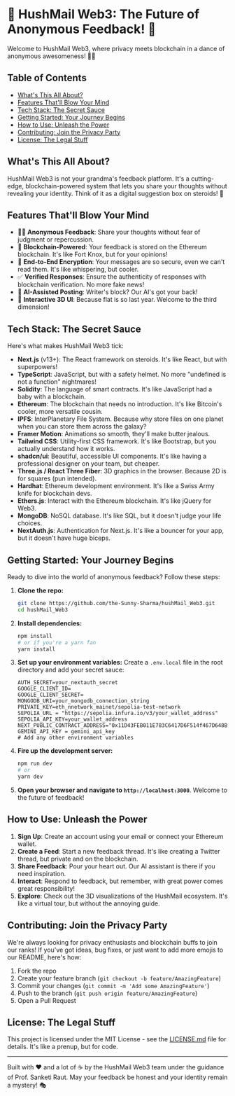 # 🚀 HushMail Web3: The Future of Anonymous Feedback! 🤫

Welcome to HushMail Web3, where privacy meets blockchain in a dance of anonymous awesomeness! 🕺💃

## Table of Contents

- [What's This All About?](#whats-this-all-about)
- [Features That'll Blow Your Mind](#features-thatll-blow-your-mind)
- [Tech Stack: The Secret Sauce](#tech-stack-the-secret-sauce)
- [Getting Started: Your Journey Begins](#getting-started-your-journey-begins)
- [How to Use: Unleash the Power](#how-to-use-unleash-the-power)
- [Contributing: Join the Privacy Party](#contributing-join-the-privacy-party)
- [License: The Legal Stuff](#license-the-legal-stuff)

## What's This All About?

HushMail Web3 is not your grandma's feedback platform. It's a cutting-edge, blockchain-powered system that lets you share your thoughts without revealing your identity. Think of it as a digital suggestion box on steroids! 💪

## Features That'll Blow Your Mind

- 🕵️‍♀️ **Anonymous Feedback**: Share your thoughts without fear of judgment or repercussion.
- 🔗 **Blockchain-Powered**: Your feedback is stored on the Ethereum blockchain. It's like Fort Knox, but for your opinions!
- 🔐 **End-to-End Encryption**: Your messages are so secure, even we can't read them. It's like whispering, but cooler.
- ✅ **Verified Responses**: Ensure the authenticity of responses with blockchain verification. No more fake news!
- 🤖 **AI-Assisted Posting**: Writer's block? Our AI's got your back!
- 🌈 **Interactive 3D UI**: Because flat is so last year. Welcome to the third dimension!

## Tech Stack: The Secret Sauce

Here's what makes HushMail Web3 tick:

- **Next.js** (v13+): The React framework on steroids. It's like React, but with superpowers!
- **TypeScript**: JavaScript, but with a safety helmet. No more "undefined is not a function" nightmares!
- **Solidity**: The language of smart contracts. It's like JavaScript had a baby with a blockchain.
- **Ethereum**: The blockchain that needs no introduction. It's like Bitcoin's cooler, more versatile cousin.
- **IPFS**: InterPlanetary File System. Because why store files on one planet when you can store them across the galaxy?
- **Framer Motion**: Animations so smooth, they'll make butter jealous.
- **Tailwind CSS**: Utility-first CSS framework. It's like Bootstrap, but you actually understand how it works.
- **shadcn/ui**: Beautiful, accessible UI components. It's like having a professional designer on your team, but cheaper.
- **Three.js / React Three Fiber**: 3D graphics in the browser. Because 2D is for squares (pun intended).
- **Hardhat**: Ethereum development environment. It's like a Swiss Army knife for blockchain devs.
- **Ethers.js**: Interact with the Ethereum blockchain. It's like jQuery for Web3.
- **MongoDB**: NoSQL database. It's like SQL, but it doesn't judge your life choices.
- **NextAuth.js**: Authentication for Next.js. It's like a bouncer for your app, but it doesn't have huge biceps.

## Getting Started: Your Journey Begins

Ready to dive into the world of anonymous feedback? Follow these steps:

1. **Clone the repo:**

   ```bash
   git clone https://github.com/the-Sunny-Sharma/hushMail_Web3.git
   cd hushMail_Web3
   ```

2. **Install dependencies:**

   ```bash
   npm install
   # or if you're a yarn fan
   yarn install
   ```

3. **Set up your environment variables:**
   Create a `.env.local` file in the root directory and add your secret sauce:

   ```
   AUTH_SECRET=your_nextauth_secret
   GOOGLE_CLIENT_ID=
   GOOGLE_CLIENT_SECRET=
   MONGODB_URI=your_mongodb_connection_string
   PRIVATE_KEY=eth_nnetwork_mainet/sepolia-test-network
   SEPOLIA_URL = "https://sepolia.infura.io/v3/your_wallet_address"
   SEPOLIA_API_KEY=your_wallet_address
   NEXT_PUBLIC_CONTRACT_ADDRESS="0x11D43FEB011E783C6417D6F514f467D648B73B5f"
   GEMINI_API_KEY = gemini_api_key
   # Add any other environment variables
   ```

4. **Fire up the development server:**

   ```bash
   npm run dev
   # or
   yarn dev
   ```

5. **Open your browser and navigate to `http://localhost:3000`**. Welcome to the future of feedback!

## How to Use: Unleash the Power

1. **Sign Up**: Create an account using your email or connect your Ethereum wallet.
2. **Create a Feed**: Start a new feedback thread. It's like creating a Twitter thread, but private and on the blockchain.
3. **Share Feedback**: Pour your heart out. Our AI assistant is there if you need inspiration.
4. **Interact**: Respond to feedback, but remember, with great power comes great responsibility!
5. **Explore**: Check out the 3D visualizations of the HushMail ecosystem. It's like a virtual tour, but without the annoying guide.

## Contributing: Join the Privacy Party

We're always looking for privacy enthusiasts and blockchain buffs to join our ranks! If you've got ideas, bug fixes, or just want to add more emojis to our README, here's how:

1. Fork the repo
2. Create your feature branch (`git checkout -b feature/AmazingFeature`)
3. Commit your changes (`git commit -m 'Add some AmazingFeature'`)
4. Push to the branch (`git push origin feature/AmazingFeature`)
5. Open a Pull Request

## License: The Legal Stuff

This project is licensed under the MIT License - see the [LICENSE.md](LICENSE.md) file for details. It's like a prenup, but for code.

---

Built with ❤️ and a lot of ☕ by the HushMail Web3 team under the guidance of Prof. Sanketi Raut. May your feedback be honest and your identity remain a mystery! 🎭
